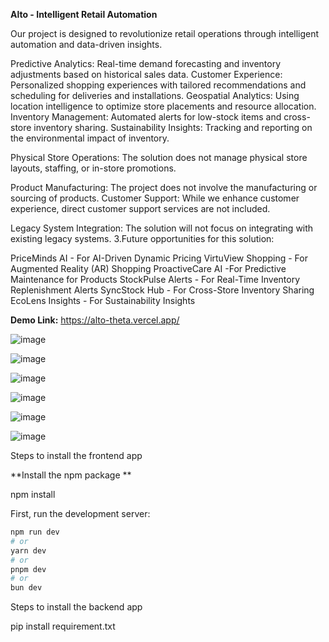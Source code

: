 
**Alto - Intelligent Retail Automation**


Our project is designed to revolutionize retail operations through intelligent automation and data-driven insights.

Predictive Analytics: Real-time demand forecasting and inventory adjustments based on historical sales data. Customer Experience: Personalized shopping experiences with tailored recommendations and scheduling for deliveries and installations. Geospatial Analytics: Using location intelligence to optimize store placements and resource allocation. Inventory Management: Automated alerts for low-stock items and cross-store inventory sharing. Sustainability Insights: Tracking and reporting on the environmental impact of inventory.

Physical Store Operations: The solution does not manage physical store layouts, staffing, or in-store promotions.

Product Manufacturing: The project does not involve the manufacturing or sourcing of products. Customer Support: While we enhance customer experience, direct customer support services are not included.

Legacy System Integration: The solution will not focus on integrating with existing legacy systems. 3.Future opportunities for this solution:

PriceMinds AI - For AI-Driven Dynamic Pricing
VirtuView Shopping - For Augmented Reality (AR) Shopping
ProactiveCare AI -For Predictive Maintenance for Products
StockPulse Alerts - For Real-Time Inventory Replenishment Alerts
SyncStock Hub - For Cross-Store Inventory Sharing
EcoLens Insights - For Sustainability Insights


**Demo Link:**
https://alto-theta.vercel.app/

![image](https://github.com/user-attachments/assets/7f59d750-961b-4048-8722-5f582bc8e7a6)

![image](https://github.com/user-attachments/assets/82514e4f-cace-47a8-847c-723a96686898)


![image](https://github.com/user-attachments/assets/dbc8c554-b050-4bd6-8d05-5795e62ea244)


![image](https://github.com/user-attachments/assets/bba4d6cb-67a7-4f78-bd79-de5c6e18bd6d)

![image](https://github.com/user-attachments/assets/88297060-5e62-432e-aa5a-a36097a8c5f0)

![image](https://github.com/user-attachments/assets/f2122315-6028-470d-be3d-90932a1b598b)


Steps to install the frontend app

**Install the npm package **

npm install

First, run the development server:

```bash
npm run dev
# or
yarn dev
# or
pnpm dev
# or
bun dev
```

Steps to install the backend app

pip install requirement.txt

